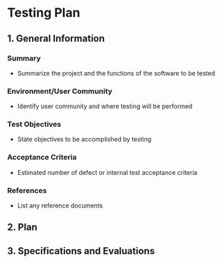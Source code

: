 # Testing Plan

## 1. General Information
### Summary
- Summarize the project and the functions of the software to be tested
### Environment/User Community
- Identify user community and where testing will be performed
### Test Objectives
- State objectives to be accomplished by testing
### Acceptance Criteria
- Estimated number of defect or internal test acceptance criteria
### References
- List any reference documents

## 2. Plan

## 3. Specifications and Evaluations
